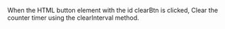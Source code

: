 When the HTML button element with the id clearBtn is clicked,
Clear the counter timer using the clearInterval method.
